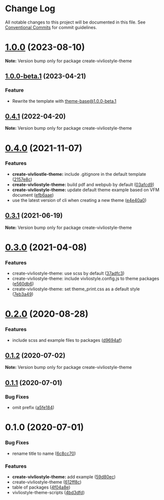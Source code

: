 # Change Log

All notable changes to this project will be documented in this file.
See [Conventional Commits](https://conventionalcommits.org) for commit guidelines.

# [1.0.0](https://github.com/vivliostyle/themes/compare/create-vivliostyle-theme@1.0.0-beta.1...create-vivliostyle-theme@1.0.0) (2023-08-10)

**Note:** Version bump only for package create-vivliostyle-theme

## [1.0.0-beta.1](https://github.com/vivliostyle/themes/compare/create-vivliostyle-theme@0.4.1...create-vivliostyle-theme@1.0.0-beta.1) (2023-04-21)

### Feature

- Rewrite the template with theme-base@1.0.0-beta.1

## [0.4.1](https://github.com/vivliostyle/themes/compare/create-vivliostyle-theme@0.4.0...create-vivliostyle-theme@0.4.1) (2022-04-20)

**Note:** Version bump only for package create-vivliostyle-theme

# [0.4.0](https://github.com/vivliostyle/themes/compare/create-vivliostyle-theme@0.3.1...create-vivliostyle-theme@0.4.0) (2021-11-07)

### Features

- **create-vivliostle-theme:** include .gitignore in the default template ([2157e8c](https://github.com/vivliostyle/themes/commit/2157e8caf7b3679b9e55a4a6372314f10cb00a5f))
- **create-vivliostyle-theme:** build pdf and webpub by default ([03afcd9](https://github.com/vivliostyle/themes/commit/03afcd9035b0729a5b35685770e1626cbbc7724c))
- **create-vivliostyle-theme:** update default theme example based on VFM document ([efb6aae](https://github.com/vivliostyle/themes/commit/efb6aae6019eee618cfcfc15d709a86c18219959))
- use the latest version of cli when creating a new theme ([e4e40a0](https://github.com/vivliostyle/themes/commit/e4e40a0abb6064fe60689341d560a883cc519332))

## [0.3.1](https://github.com/vivliostyle/themes/compare/create-vivliostyle-theme@0.3.0...create-vivliostyle-theme@0.3.1) (2021-06-19)

**Note:** Version bump only for package create-vivliostyle-theme

# [0.3.0](https://github.com/vivliostyle/themes/compare/create-vivliostyle-theme@0.2.0...create-vivliostyle-theme@0.3.0) (2021-04-08)

### Features

- create-vivliostyle-theme: use scss by default ([37adfc3](https://github.com/vivliostyle/themes/commit/37adfc3a0ce5b7e6c392e710ca465cfab003c697))
- create-vivliostyle-theme: include vivliostyle.config.js to theme packages ([e560db6](https://github.com/vivliostyle/themes/commit/e560db6a045c8e0503f358cb46e56ffd2f8a65d8))
- create-vivliostyle-theme: set theme_print.css as a default style ([7eb3a49](https://github.com/vivliostyle/themes/commit/7eb3a49f21660c4dcc07e4e535d131e02399742c))

# [0.2.0](https://github.com/vivliostyle/themes/compare/create-vivliostyle-theme@0.1.2...create-vivliostyle-theme@0.2.0) (2020-08-28)

### Features

- include scss and example files to packages ([d9694af](https://github.com/vivliostyle/themes/commit/d9694afea56d95569f707c19106b42ba56c28964))

## [0.1.2](https://github.com/vivliostyle/themes/compare/create-vivliostyle-theme@0.1.1...create-vivliostyle-theme@0.1.2) (2020-07-02)

**Note:** Version bump only for package create-vivliostyle-theme

## [0.1.1](https://github.com/vivliostyle/themes/compare/create-vivliostyle-theme@0.1.0...create-vivliostyle-theme@0.1.1) (2020-07-01)

### Bug Fixes

- omit prefix ([a5fe184](https://github.com/vivliostyle/themes/commit/a5fe1849567eaf1b16f701679d6f15606ab552da))

# 0.1.0 (2020-07-01)

### Bug Fixes

- rename title to name ([6c8cc70](https://github.com/vivliostyle/themes/commit/6c8cc709e888e7f63119f0c4f44675ce774c9b5c))

### Features

- **create-vivliostyle-theme:** add example ([59d80ec](https://github.com/vivliostyle/themes/commit/59d80ec452c20cb75a8cdf1bfae6b6eb63719f0c))
- create-vivliostyle-theme ([612ff8c](https://github.com/vivliostyle/themes/commit/612ff8c5e59d94a04f4b9acd2bf37c68734df265))
- table of packages ([4f04a8e](https://github.com/vivliostyle/themes/commit/4f04a8e165d7b29fdedb52b330699ef32e6541cc))
- vivliostyle-theme-scripts ([4bd3dfd](https://github.com/vivliostyle/themes/commit/4bd3dfd66ec47029e8bdf1b73ac3b2eae147a851))

